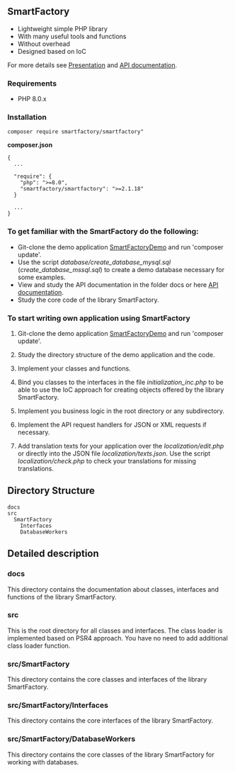 ## SmartFactory

- Lightweight simple PHP library
- With many useful tools and functions
- Without overhead
- Designed based on IoC 

For more details see [Presentation](http://php-smart-factory.org/smartfactory_presentation.pdf) and
[API documentation](http://php-smart-factory.org/smartfactory/).

### Requirements

- PHP 8.0.x

### Installation

```
composer require smartfactory/smartfactory"
```

**composer.json**
 
```
{
  ...

  "require": {
    "php": ">=8.0",
    "smartfactory/smartfactory": ">=2.1.18"
  }
  
  ...
}
```

### To get familiar with the SmartFactory do the following:

- Git-clone the demo application [SmartFactoryDemo](https://github.com/oschildt/SmartFactoryDemo) and run 'composer update'.
- Use the script *database/create_database_mysql.sql* (*create_database_mssql.sql*) to create a demo database necessary for some examples.
- View and study the API documentation in the folder docs or here [API documentation](http://php-smart-factory.org/smartfactory/).
- Study the core code of the library SmartFactory.

### To start writing own application using SmartFactory

1. Git-clone the demo application [SmartFactoryDemo](https://github.com/oschildt/SmartFactoryDemo) and run 'composer update'.

2. Study the directory structure of the demo application and the code.

3. Implement your classes and functions. 

4. Bind you classes to the interfaces in the file *initialization_inc.php* to be able to use the IoC approach for creating objects offered by the library SmartFactory.

5. Implement you business logic in the root directory or any subdirectory. 

7. Implement the API request handlers for JSON or XML requests if necessary.

8. Add translation texts for your application over the *localization/edit.php* or directly into the JSON file *localization/texts.json*. Use the script *localization/check.php* to check your translations for missing translations.

## Directory Structure 

```
docs
src
  SmartFactory
    Interfaces
    DatabaseWorkers
```

## Detailed description

### docs
This directory contains the documentation about classes, interfaces and functions of the library SmartFactory.

### src
This is the root directory for all classes and interfaces. The class loader is implemented based on PSR4 approach. You have no need to add additional class loader function.

### src/SmartFactory
This directory contains the core classes and interfaces of the library SmartFactory.

### src/SmartFactory/Interfaces
This directory contains the core interfaces of the library SmartFactory.

### src/SmartFactory/DatabaseWorkers
This directory contains the core classes of the library SmartFactory for working with databases.
